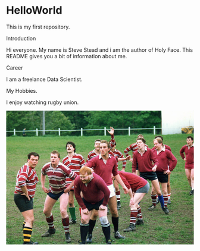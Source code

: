 # HelloWorld
This is my first repository.

Introduction

Hi everyone. My name is Steve Stead and i am the author of Holy Face. This README gives you a bit of information about me.

Career

I am a freelance Data Scientist.

My Hobbies.

I enjoy watching rugby union.

![headshot](Steve_Stead.jpg)
